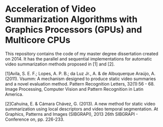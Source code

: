 Acceleration of Video Summarization Algorithms with Graphics Processors (GPUs) and Multicore CPUs
=====

This repository contains the code of my master degree dissertation created on 2014.
It has the parallel and sequential implementations for automatic video summarization methods proposed in [1] and [2].

[1]Avila, S. E. F.; Lopes, A. P. B.; da Luz Jr., A. & de Albuquerque Araújo, A. (2011).
Vsumm: A mechanism designed to produce static video summaries and a novel
evaluation method. Pattern Recognition Letters, 32(1):56 - 68. Image Processing,
Computer Vision and Pattern Recognition in Latin America.

[2]Cahuina, E. & Cámara Chávez, G. (2013). A new method for static video summarization
using local descriptors and video temporal segmentation. At Graphics, Patterns
and Images (SIBGRAPI), 2013 26th SIBGRAPI - Conference on, pp. 226-233.

